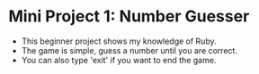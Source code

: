 # Mini Project 1: Number Guesser

- This beginner project shows my knowledge of Ruby.
- The game is simple, guess a number until you are correct.
- You can also type 'exit' if you want to end the game.
